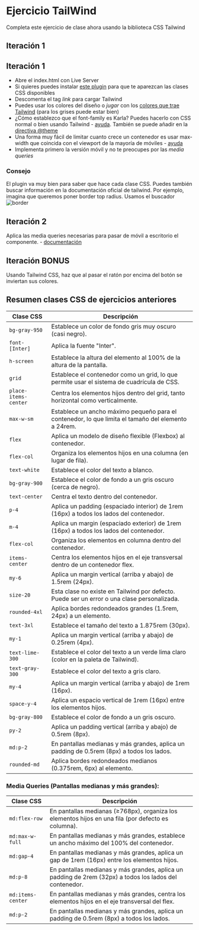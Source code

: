 # Ejercicio TailWind

Completa este ejercicio de clase ahora usando la biblioteca CSS Tailwind

## Iteración 1

## Iteración 1

- Abre el index.html con Live Server 
- Si quieres puedes instalar [este plugin](https://marketplace.visualstudio.com/items?itemName=bradlc.vscode-tailwindcss) para que te aparezcan las clases CSS disponibles
- Descomenta el tag _link_ para cargar Tailwind
- Puedes usar los colores del diseño o _jugar_ con los [colores que trae Tailwind](https://tailwindcss.com/docs/colors) (para los grises puede estar bien)
- ¿Cómo establezco que el font-family es Karla? Puedes hacerlo con CSS normal o bien usando Tailwind - [ayuda](https://tailwindcss.com/docs/font-family). También se puede añadir en la [directiva @theme](https://tailwindcss.com/docs/adding-custom-styles#customizing-your-theme)
- Una forma muy fácil de limitar cuanto crece un contenedor es usar max-width que coincida con el viewport de la mayoría de móviles - [ayuda](https://tailwindcss.com/docs/max-width#using-the-container-scale)
- Implementa primero la versión móvil y no te preocupes por las _media queries_

### Consejo 

El plugin va muy bien para saber que hace cada clase CSS. Puedes también buscar información en la documentación oficial de tailwind. Por ejemplo, imagina que queremos poner border top radius. Usamos el buscador ![border](https://oscarm.tinytake.com/media/1734158?filename=1740999249385_TinyTake03-03-2025-11-53-00_638765960479908468.png&sub_type=thumbnail_preview&type=attachment&width=799&height=613)

## Iteración 2

Aplica las media queries necesarias para pasar de móvil a escritorio el componente. - [documentación](https://tailwindcss.com/docs/responsive-design)  

## Iteración BONUS

Usando Tailwind CSS, haz que al pasar el ratón por encima del botón se inviertan sus colores.

## Resumen clases CSS de ejercicios anteriores


| **Clase CSS**                          |**Descripción**                                                                                         |
|----------------------------------------|---------------------------------------------------------------------------------------------------------|
| `bg-gray-950`                          | Establece un color de fondo gris muy oscuro (casi negro).                                                |
| `font-[Inter]`                         | Aplica la fuente "Inter".                                                                                 |
| `h-screen`                             | Establece la altura del elemento al 100% de la altura de la pantalla.                                     |
| `grid`                                 | Establece el contenedor como un grid, lo que permite usar el sistema de cuadrícula de CSS.               |
| `place-items-center`                   | Centra los elementos hijos dentro del grid, tanto horizontal como verticalmente.                         |
| `max-w-sm`                             | Establece un ancho máximo pequeño para el contenedor, lo que limita el tamaño del elemento a 24rem.        |
| `flex`                                 | Aplica un modelo de diseño flexible (Flexbox) al contenedor.                                           |
| `flex-col`                             | Organiza los elementos hijos en una columna (en lugar de fila).                                          |
| `text-white`                           | Establece el color del texto a blanco.                                                                  |
| `bg-gray-900`                          | Establece el color de fondo a un gris oscuro (cerca de negro).                                           |
| `text-center`                          | Centra el texto dentro del contenedor.                                                                  |
| `p-4`                                  | Aplica un padding (espaciado interior) de 1rem (16px) a todos los lados del contenedor.                 |
| `m-4`                                  | Aplica un margin (espaciado exterior) de 1rem (16px) a todos los lados del contenedor.                 |
| `flex-col`                             | Organiza los elementos en columna dentro del contenedor.                                                |
| `items-center`                         | Centra los elementos hijos en el eje transversal dentro de un contenedor flex.                           |
| `my-6`                                 | Aplica un margin vertical (arriba y abajo) de 1.5rem (24px).                                            |
| `size-20`                              | Esta clase no existe en Tailwind por defecto. Puede ser un error o una clase personalizada.              |
| `rounded-4xl`                           | Aplica bordes redondeados grandes (1.5rem, 24px) a un elemento.                                          |
| `text-3xl`                             | Establece el tamaño del texto a 1.875rem (30px).                                                        |
| `my-1`                                 | Aplica un margin vertical (arriba y abajo) de 0.25rem (4px).                                           |
| `text-lime-300`                        | Establece el color del texto a un verde lima claro (color en la paleta de Tailwind).                     |
| `text-gray-300`                        | Establece el color del texto a gris claro.                                                              |
| `my-4`                                 | Aplica un margin vertical (arriba y abajo) de 1rem (16px).                                              |
| `space-y-4`                            | Aplica un espacio vertical de 1rem (16px) entre los elementos hijos.                                    |
| `bg-gray-800`                          | Establece el color de fondo a un gris oscuro.                                                           |
| `py-2`                                 | Aplica un padding vertical (arriba y abajo) de 0.5rem (8px).                                            |
| `md:p-2`                               | En pantallas medianas y más grandes, aplica un padding de 0.5rem (8px) a todos los lados.               |
| `rounded-md`                           | Aplica bordes redondeados medianos (0.375rem, 6px) al elemento.                                          |

### Media Queries (Pantallas medianas y más grandes):

| **Clase CSS**                          | **Descripción**                                                                                         |
|----------------------------------------|---------------------------------------------------------------------------------------------------------|
| `md:flex-row`                          | En pantallas medianas (≥768px), organiza los elementos hijos en una fila (por defecto es columna).       |
| `md:max-w-full`                        | En pantallas medianas y más grandes, establece un ancho máximo del 100% del contenedor.                |
| `md:gap-4`                             | En pantallas medianas y más grandes, aplica un gap de 1rem (16px) entre los elementos hijos.            |
| `md:p-8`                               | En pantallas medianas y más grandes, aplica un padding de 2rem (32px) a todos los lados del contenedor.  |
| `md:items-center`                      | En pantallas medianas y más grandes, centra los elementos hijos en el eje transversal del flex.         |
| `md:p-2`                               | En pantallas medianas y más grandes, aplica un padding de 0.5rem (8px) a todos los lados.               |
